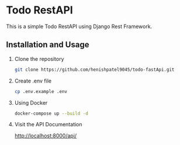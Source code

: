 # Todo RestAPI

This is a simple Todo RestAPI using Django Rest Framework.

## Installation and Usage

1. Clone the repository

   ```bash
   git clone https://github.com/henishpatel9045/todo-fastApi.git
   ```

2. Create .env file

   ```bash
   cp .env.example .env
   ```

3. Using Docker

   ```bash
   docker-compose up --build -d
   ```

4. Visit the API Documentation

   [http://localhost:8000/api/](http://localhost:8000/api/)
